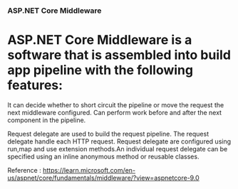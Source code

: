 ### ASP.NET Core Middleware ###

# ASP.NET Core Middleware is a software that is assembled into build app pipeline with the following features:

It can decide whether to short circuit the pipeline or move the request the next middleware configured.
Can perform work before and after the next component in the pipeline.

Request delegate are used to build the request pipeline. The request delegate handle each HTTP request.
Request delegate are configured using run,map and use extension methods.An individual request delegate can be specified using an inline anonymous method or reusable classes.

Reference : https://learn.microsoft.com/en-us/aspnet/core/fundamentals/middleware/?view=aspnetcore-9.0


